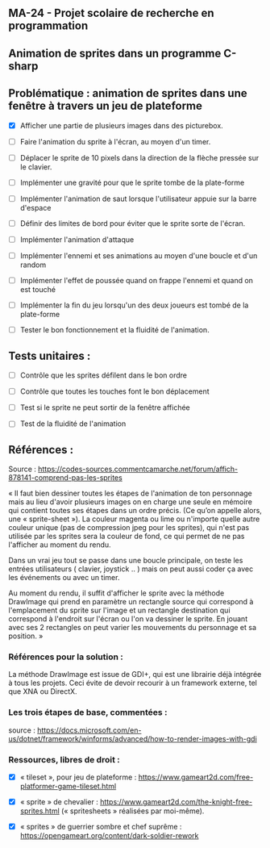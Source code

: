 ## MA-24 - Projet scolaire de recherche en programmation
## Animation de sprites dans un programme C-sharp

## Problématique : animation de sprites dans une fenêtre à travers un jeu de plateforme

- [x] Afficher une partie de plusieurs images dans des picturebox.

- [ ] Faire l'animation du sprite à l'écran, au moyen d'un timer.

- [ ] Déplacer le sprite de 10 pixels dans la direction de la flèche pressée sur le clavier.

- [ ] Implémenter une gravité pour que le sprite tombe de la plate-forme

- [ ] Implémenter l'animation de saut lorsque l'utilisateur appuie sur la barre d'espace

- [ ] Définir des limites de bord pour éviter que le sprite sorte de l'écran.

- [ ] Implémenter l'animation d'attaque

- [ ] Implémenter l'ennemi et ses animations au moyen d'une boucle et d'un random

- [ ] Implémenter l'effet de poussée quand on frappe l'ennemi et quand on est touché

- [ ] Implémenter la fin du jeu lorsqu'un des deux joueurs est tombé de la plate-forme

- [ ] Tester le bon fonctionnement et la fluidité de l'animation.


## Tests unitaires :

- [ ] Contrôle que les sprites défilent dans le bon ordre

- [ ] Contrôle que toutes les touches font le bon déplacement

- [ ] Test si le sprite ne peut sortir de la fenêtre affichée

- [ ] Test de la fluidité de l'animation


## Références :

Source : https://codes-sources.commentcamarche.net/forum/affich-878141-comprend-pas-les-sprites 

« Il faut bien dessiner toutes les étapes de l'animation de ton personnage mais au lieu d'avoir plusieurs images on en charge une seule en mémoire qui contient toutes ses étapes dans un ordre précis. 
(Ce qu’on appelle alors, une « sprite-sheet »).
La couleur magenta ou lime ou n'importe quelle autre couleur unique (pas de compression jpeg pour les sprites), qui n'est pas utilisée par les sprites sera la couleur de fond, ce qui permet de ne pas l'afficher au moment du rendu.

Dans un vrai jeu tout se passe dans une boucle principale, on teste les entrées utilisateurs ( clavier, joystick .. ) mais on peut aussi coder ça avec les événements ou avec un timer. 

Au moment du rendu, il suffit d'afficher le sprite avec la méthode DrawImage qui prend en paramètre un rectangle source qui correspond à l'emplacement du sprite sur l'image et un rectangle destination qui correspond à l'endroit sur l'écran ou l'on va dessiner le sprite. 
En jouant avec ses 2 rectangles on peut varier les mouvements du personnage et sa position. »

### Références pour la solution :

La méthode DrawImage est issue de GDI+, qui est une librairie déjà intégrée à tous les projets.
Ceci évite de devoir recourir à un framework externe, tel que XNA ou DirectX. 

### Les trois étapes de base, commentées :
source : https://docs.microsoft.com/en-us/dotnet/framework/winforms/advanced/how-to-render-images-with-gdi

### Ressources, libres de droit :

- [x] « tileset », pour jeu de plateforme : 
https://www.gameart2d.com/free-platformer-game-tileset.html 

- [x] « sprite » de chevalier :
https://www.gameart2d.com/the-knight-free-sprites.html
(« spritesheets » réalisées par moi-même).

- [x] « sprites » de guerrier sombre et chef suprême :
https://opengameart.org/content/dark-soldier-rework 
